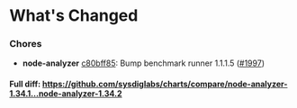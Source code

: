 # What's Changed

### Chores
- **node-analyzer** [c80bff85](https://github.com/sysdiglabs/charts/commit/c80bff859d7bd5fe981bdf9e9e75ce74cb72eadd): Bump benchmark runner 1.1.1.5 ([#1997](https://github.com/sysdiglabs/charts/issues/1997))
#### Full diff: https://github.com/sysdiglabs/charts/compare/node-analyzer-1.34.1...node-analyzer-1.34.2
